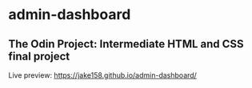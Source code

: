 # admin-dashboard

## The Odin Project: Intermediate HTML and CSS final project

Live preview: https://jake158.github.io/admin-dashboard/
